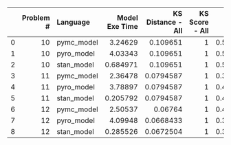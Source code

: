 |    |   Problem # | Language   |   Model Exe Time |   KS Distance - All |   KS Score - All |   KS Exe Time - All |   KS Distance - SS |   KS Score - SS |   KS Exe Time - SS |   KL Divergence |   KL Exe Time |
|---:|------------:|:-----------|-----------------:|--------------------:|-----------------:|--------------------:|-------------------:|----------------:|-------------------:|----------------:|--------------:|
|  0 |          10 | pymc_model |         3.24629  |           0.109651  |                1 |            0.524676 |          0.101053  |               1 |           0.501174 |        0.497379 |    0.00245619 |
|  1 |          10 | pyro_model |         4.03343  |           0.109651  |                1 |            0.516302 |          0.104664  |               1 |           0.411892 |        0.500193 |    0.00127292 |
|  2 |          10 | stan_model |         0.684971 |           0.109651  |                1 |            0.515263 |          0.109428  |               1 |           0.501687 |        0.504001 |    0.00116801 |
|  3 |          11 | pymc_model |         2.36478  |           0.0794587 |                1 |            0.397829 |          0.0607898 |               1 |           0.397749 |        0.449464 |    0.00169587 |
|  4 |          11 | pyro_model |         3.78897  |           0.0794587 |                1 |            0.410435 |          0.0643194 |               1 |           0.410453 |        0.458763 |    0.0013001  |
|  5 |          11 | stan_model |         0.205792 |           0.0794587 |                1 |            0.401703 |          0.0737163 |               1 |           0.383821 |        0.454546 |    0.00127006 |
|  6 |          12 | pymc_model |         2.50537  |           0.06764   |                1 |            0.408136 |          0.0603494 |               1 |           0.340108 |        0.318465 |    0.00159311 |
|  7 |          12 | pyro_model |         4.09948  |           0.0668433 |                1 |            0.355846 |          0.0606515 |               1 |           0.249742 |        0.320246 |    0.00114894 |
|  8 |          12 | stan_model |         0.285526 |           0.0672504 |                1 |            0.354217 |          0.0626183 |               1 |           0.291765 |        0.317374 |    0.00116801 |